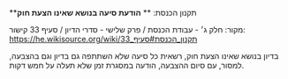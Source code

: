 **תקנון הכנסת: **
**הודעת סיעה בנושא שאינו הצעת חוק**

מקור: חלק ג׳ - עבודת הכנסת / פרק שלישי - סדרי הדיון / סעיף 33
קישור: https://he.wikisource.org/wiki/תקנון_הכנסת#סעיף_33

בדיון בנושא שאינו הצעת חוק, רשאית כל סיעה שלא השתתפה גם בדיון וגם בהצבעה, למסור, עם סיום ההצבעה, הודעה במסגרת זמן שלא תעלה על חמש דקות.